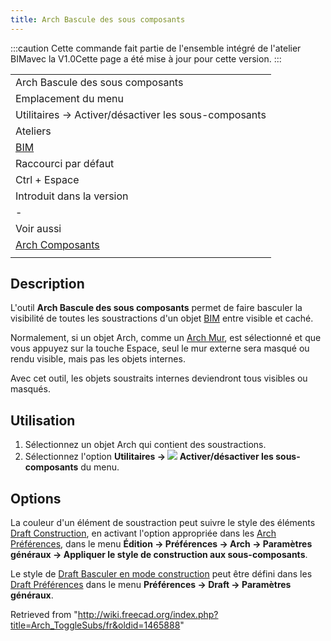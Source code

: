```yaml
---
title: Arch Bascule des sous composants
---
```

:::caution
Cette commande fait partie de l'ensemble intégré de l'atelier BIMavec la V1.0Cette page a été mise à jour pour cette version.
:::

|  |
| --- |
| Arch Bascule des sous composants |
| Emplacement du menu |
| Utilitaires → Activer/désactiver les sous-composants |
| Ateliers |
| [BIM](/BIM_Workbench/fr "BIM Workbench/fr") |
| Raccourci par défaut |
| ‏‎Ctrl + Espace |
| Introduit dans la version |
| - |
| Voir aussi |
| [Arch Composants](/Arch_Component/fr "Arch Component/fr") |
|  |

## Description

L'outil **Arch Bascule des sous composants** permet de faire basculer la visibilité de toutes les soustractions d'un objet [BIM](/BIM_Workbench/fr "BIM Workbench/fr") entre visible et caché.

Normalement, si un objet Arch, comme un [Arch Mur](/Arch_Wall/fr "Arch Wall/fr"), est sélectionné et que vous appuyez sur la touche Espace, seul le mur externe sera masqué ou rendu visible, mais pas les objets internes.

Avec cet outil, les objets soustraits internes deviendront tous visibles ou masqués.

## Utilisation

1. Sélectionnez un objet Arch qui contient des soustractions.
2. Sélectionnez l'option **Utilitaires → ![](/images/Arch_ToggleSubs.svg) Activer/désactiver les sous-composants** du menu.

## Options

La couleur d'un élément de soustraction peut suivre le style des éléments [Draft Construction](/Draft_ToggleConstructionMode "Draft ToggleConstructionMode"), en activant l'option appropriée dans les [Arch Préférences](/Arch_Preferences/fr "Arch Preferences/fr"), dans le menu **Édition → Préférences → Arch → Paramètres généraux → Appliquer le style de construction aux sous-composants**.

Le style de [Draft Basculer en mode construction](/Draft_ToggleConstructionMode/fr "Draft ToggleConstructionMode/fr") peut être défini dans les [Draft Préférences](/Draft_Preferences/fr "Draft Preferences/fr") dans le menu **Préférences → Draft → Paramètres généraux**.

Retrieved from "<http://wiki.freecad.org/index.php?title=Arch_ToggleSubs/fr&oldid=1465888>"